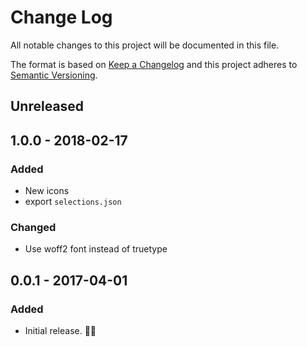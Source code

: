 # Change Log
All notable changes to this project will be documented in this file.

The format is based on [Keep a Changelog](http://keepachangelog.com/)
and this project adheres to [Semantic Versioning](http://semver.org/).

## Unreleased

## 1.0.0 - 2018-02-17
### Added
- New icons
- export `selections.json`

### Changed
- Use woff2 font instead of truetype

## 0.0.1 - 2017-04-01
### Added
- Initial release. 👾👾
